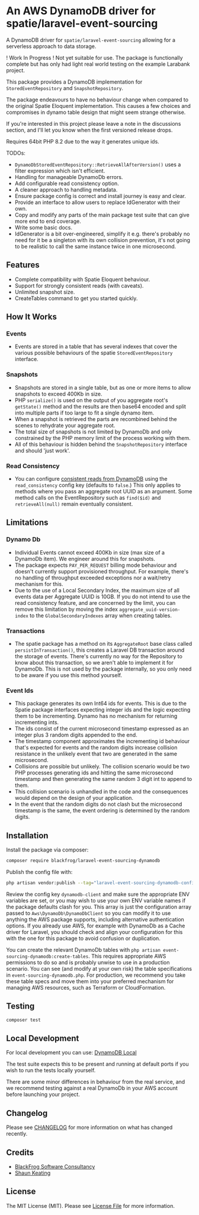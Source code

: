 # An AWS DynamoDB driver for spatie/laravel-event-sourcing

A DynamoDB driver for `spatie/laravel-event-sourcing` allowing for a serverless approach to data storage.

! Work In Progress ! Not yet suitable for use. The package is functionally complete but has only had light real world
testing on the example Larabank project.

This package provides a DynamoDB implementation for `StoredEventRepository` and `SnapshotRepository`.

The package endeavours to have no behaviour change when compared to the original Spatie Eloquent implementation.
This causes a few choices and compromises in dynamo table design that might seem strange otherwise.

If you're interested in this project please leave a note in the discussions section, and I'll let you know when the first
versioned release drops.

Requires 64bit PHP 8.2 due to the way it generates unique ids.

TODOs:

- `DynamoDbStoredEventRepository::RetrieveAllAfterVersion()` uses a filter expression which isn't efficient.
- Handling for manageable DynamoDb errors.
- Add configurable read consistency option.
- A cleaner approach to handling metadata.
- Ensure package config is correct and install journey is easy and clear.
- Provide an interface to allow users to replace IdGenerator with their own.
- Copy and modify any parts of the main package test suite that can give more end to end coverage.
- Write some basic docs.
- IdGenerator is a bit over-engineered, simplify it e.g. there's probably no need for it be a singleton with its own 
collision prevention, it's not going to be realistic to call the same instance twice in one microsecond.

## Features
- Complete compatibility with Spatie Eloquent behaviour.
- Support for strongly consistent reads (with caveats).
- Unlimited snapshot size.
- CreateTables command to get you started quickly.

## How It Works

### Events
- Events are stored in a table that has several indexes that cover the various possible behaviours of the spatie
 `StoredEventRepository` interface.

### Snapshots
- Snapshots are stored in a single table, but as one or more items to allow snapshots to exceed 400Kb in size.
- PHP `serialize()` is used on the output of you aggregate root's `getState()` method and the results are then base64
  encoded and split into multiple parts if too large to fit a single dynamo item.
- When a snapshot is retrieved the parts are recombined behind the scenes to rehydrate your aggregate root.
- The total size of snapshots is not limited by DynamoDb and only constrained by the PHP memory limit of the process
  working with them.
- All of this behaviour is hidden behind the `SnapshotRepository` interface and should 'just work'.

### Read Consistency
- You can configure [consistent reads from DynamoDB](https://docs.aws.amazon.com/amazondynamodb/latest/developerguide/HowItWorks.ReadConsistency.html)
using the `read_consistency` config key (defaults to `false`.) This only applies to methods where you pass an
aggregate root UUID as an argument. Some method calls on the EventRepository such as `find($id)` and `retrieveAll(null)`
remain eventually consistent.

## Limitations

### Dynamo Db
- Individual Events cannot exceed 400Kb in size (max size of a DynamoDb item). We engineer around this for snapshots.
- The package expects `PAY_PER_REQUEST` billing mode behaviour and doesn't currently support provisioned throughput. 
For example, there's no handling of throughput exceeded exceptions nor a wait/retry mechanism for this.
- Due to the use of a Local Secondary Index, the maximum size of all events data per Aggregate UUID is 10GB. If you
do not intend to use the read consistency feature, and are concerned by the limit, you can remove this limitation by
moving the index `aggregate_uuid-version-index` to the `GlobalSecondaryIndexes` array when creating tables.

### Transactions
- The spatie package has a method on its `AggregateRoot` base class called `persistInTransaction()`, this creates a
Laravel DB transaction around the storage of events. There's currently no way for the Repository to know about this
transaction, so we aren't able to implement it for DynamoDb. This is not used by the package internally, so you only
need to be aware if you use this method yourself.

### Event Ids
- This package generates its own Int64 ids for events. This is due to the Spatie package interfaces expecting
  integer ids and the logic expecting them to be incrementing. Dynamo has no mechanism for returning incrementing ints.
- The ids consist of the current microsecond timestamp expressed as an integer plus 3 random digits appended to the end.
- The timestamp component approximates the incrementing id behaviour that's expected for events and the random digits
  increase collision resistance in the unlikely event that two are generated in the same microsecond.
- Collisions are possible but unlikely. The collision scenario would be two PHP processes generating ids and hitting the
  same microsecond timestamp and then generating the same random 3 digit int to append to them.
- This collision scenario is unhandled in the code and the consequences would depend on the design of your application.
- In the event that the random digits do not clash but the microsecond timestamp is the same, the event ordering
  is determined by the random digits.

## Installation

Install the package via composer:

```bash
composer require blackfrog/laravel-event-sourcing-dynamodb
````

Publish the config file with:

```bash
php artisan vendor:publish --tag="laravel-event-sourcing-dynamodb-config"
```

Review the config key `dynamodb-client` and make sure the appropriate ENV variables are set, or you may wish to use
your own ENV variable names if the package defaults clash for you. This array is just the configuration array passed to
`Aws\DynamoDb\DynamoDbClient` so you can modify it to use anything the AWS package supports, including alternative
authentication options. If you already use AWS, for example with DynamoDb as a Cache driver for Laravel, you should 
check and align your configuration for this with the one for this package to avoid confusion or duplication.

You can create the relevant DynamoDb tables with `php artisan event-sourcing-dynamodb:create-tables`. This requires
appropriate AWS permissions to do so and is probably unwise to use in a production scenario. You can see (and modify at
your own risk) the table specifications in `event-sourcing-dynamodb.php`. For production, we recommend you take these 
table specs and move them into your preferred mechanism for managing AWS resources, such as Terraform or CloudFormation.

## Testing

```bash
composer test
```

## Local Development

For local development you can use:
[DynamoDB Local](https://docs.aws.amazon.com/amazondynamodb/latest/developerguide/DynamoDBLocal.html)

The test suite expects this to be present and running at default ports if you wish to run the tests locally yourself.

There are some minor differences in behaviour from the real service, and we recommend testing against a real DynamoDb in
your AWS account before launching your project.

## Changelog

Please see [CHANGELOG](CHANGELOG.md) for more information on what has changed recently.

## Credits

- [BlackFrog Software Consultancy](https://blackfrog.co)
- [Shaun Keating](https://github.com/shkeats)

## License

The MIT License (MIT). Please see [License File](LICENSE.md) for more information.
